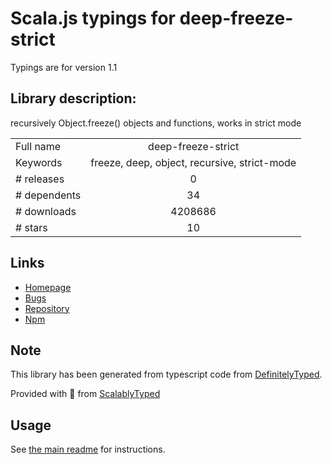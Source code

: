
# Scala.js typings for deep-freeze-strict

Typings are for version 1.1

## Library description:
recursively Object.freeze() objects and functions, works in strict mode

|                    |                 |
| ------------------ | :-------------: |
| Full name          | deep-freeze-strict |
| Keywords           | freeze, deep, object, recursive, strict-mode |
| # releases         | 0 |
| # dependents       | 34 |
| # downloads        | 4208686 |
| # stars            | 10 |

## Links
- [Homepage](https://github.com/jsdf/deep-freeze)
- [Bugs](https://github.com/jsdf/deep-freeze/issues)
- [Repository](https://github.com/jsdf/deep-freeze)
- [Npm](https://www.npmjs.com/package/deep-freeze-strict)
    


## Note
This library has been generated from typescript code from [DefinitelyTyped](https://definitelytyped.org).

Provided with :purple_heart: from [ScalablyTyped](https://github.com/oyvindberg/ScalablyTyped)

## Usage
See [the main readme](../../readme.md) for instructions.


